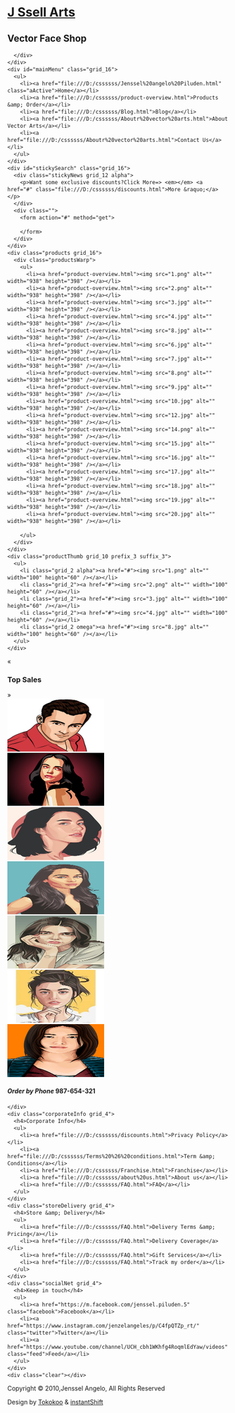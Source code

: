<!DOCTYPE html PUBLIC "-//W3C//DTD XHTML 1.0 Strict//EN" "http://www.w3.org/TR/xhtml1/DTD/xhtml1-strict.dtd">
<html xmlns="http://www.w3.org/1999/xhtml">
<head>
<title>J Ssell Digital Face Arts</title>
<meta http-equiv="Content-Type" content="text/html; charset=utf-8" />
<link rel="stylesheet" type="text/css" media="all" href="styles/960.css" />
<link rel="stylesheet" type="text/css" media="all" href="styles/reset.css" />
<link rel="stylesheet" type="text/css" media="all" href="styles/text.css" />
<link rel="stylesheet" type="text/css" media="all" href="style.css" />
<link rel="stylesheet" type="text/css" media="all" href="themes/brown/style.css" />
<script type="text/javascript" src="scripts/jquery-1.4.2.js"></script>
<script type="text/javascript" src="scripts/jquery.tools.min.js"></script>
<script type="text/javascript" src="scripts/dapur.js"></script>
</head>
<body>
<div id="warp">
  <div id="main" class="container_16">
    <div id="header" class="grid_16">
      <div id="Capture" class="grid_4 alpha">
        <h1><a href="Capture.PNG">J Ssell Arts</a></h1>
        <h2>Vector Face Shop</h2>
      </div>
      <div id="headright" class="grid_7 prefix_5 omega">

      
       
      </div>
    </div>
    <div id="mainMenu" class="grid_16">
      <ul>
        <li><a href="file:///D:/cssssss/Jenssel%20angelo%20Piluden.html" class="aActive">Home</a></li>
        <li><a href="file:///D:/cssssss/product-overview.html">Products &amp; Order</a></li>
        <li><a href="file:///D:/cssssss/Blog.html">Blog</a></li>
        <li><a href="file:///D:/cssssss/Aboutr%20vector%20arts.html">About Vector Arts</a></li>
        <li><a href="file:///D:/cssssss/Aboutr%20vector%20arts.html">Contact Us</a></li>
      </ul>
    </div>
    <div id="stickySearch" class="grid_16">
      <div class="stickyNews grid_12 alpha">
        <p>Want some exclusive discounts?Click More=> <em></em> <a href="#" class="file:///D:/cssssss/discounts.html">More &raquo;</a></p>
      </div>
      <div class="">
        <form action="#" method="get">
         
        </form>
      </div>
    </div>
    <div class="products grid_16">
      <div class="productsWarp">
        <ul>
          <li><a href="product-overview.html"><img src="1.png" alt="" width="938" height="398" /></a></li>
          <li><a href="product-overview.html"><img src="2.png" alt="" width="938" height="398" /></a></li>
          <li><a href="product-overview.html"><img src="3.jpg" alt="" width="938" height="398" /></a></li>
          <li><a href="product-overview.html"><img src="4.jpg" alt="" width="938" height="398" /></a></li>
          <li><a href="product-overview.html"><img src="8.jpg" alt="" width="938" height="398" /></a></li>
          <li><a href="product-overview.html"><img src="6.jpg" alt="" width="938" height="398" /></a></li>
          <li><a href="product-overview.html"><img src="7.jpg" alt="" width="938" height="398" /></a></li>
          <li><a href="product-overview.html"><img src="8.png" alt="" width="938" height="398" /></a></li>
          <li><a href="product-overview.html"><img src="9.jpg" alt="" width="938" height="398" /></a></li>
          <li><a href="product-overview.html"><img src="10.jpg" alt="" width="938" height="398" /></a></li>
          <li><a href="product-overview.html"><img src="12.jpg" alt="" width="938" height="398" /></a></li>
          <li><a href="product-overview.html"><img src="14.png" alt="" width="938" height="398" /></a></li>
          <li><a href="product-overview.html"><img src="15.jpg" alt="" width="938" height="398" /></a></li>
          <li><a href="product-overview.html"><img src="16.jpg" alt="" width="938" height="398" /></a></li>
          <li><a href="product-overview.html"><img src="17.jpg" alt="" width="938" height="398" /></a></li>
          <li><a href="product-overview.html"><img src="18.jpg" alt="" width="938" height="398" /></a></li>
          <li><a href="product-overview.html"><img src="19.jpg" alt="" width="938" height="398" /></a></li>
          <li><a href="product-overview.html"><img src="20.jpg" alt="" width="938" height="398" /></a></li>
          
        </ul>
      </div>
    </div>
    <div class="productThumb grid_10 prefix_3 suffix_3">
      <ul>
        <li class="grid_2 alpha"><a href="#"><img src="1.png" alt="" width="100" height="60" /></a></li>
        <li class="grid_2"><a href="#"><img src="2.png" alt="" width="100" height="60" /></a></li>
        <li class="grid_2"><a href="#"><img src="3.jpg" alt="" width="100" height="60" /></a></li>
        <li class="grid_2"><a href="#"><img src="4.jpg" alt="" width="100" height="60" /></a></li>
        <li class="grid_2 omega"><a href="#"><img src="8.jpg" alt="" width="100" height="60" /></a></li>
      </ul>
    </div>
  </div>
  <div class="clear"></div>
</div>
<div id="fresh">
  <div class="container_16">
    <div id="freshCake" class="grid_16">
      <div class="grid_1 alpha"> <a class="prevButton">&laquo;</a></div>
      <div class="headLine grid_14">
        <h3>Top Sales</h3>
      </div>
      <div class="grid_1 omega"> <a class="nextButton">&raquo;</a></div>
    </div>
    <div class="newCakes">
      <div class="scroller">
        <div class="newCake"><a href="9.jpg" class="grid_4"><img src="9.jpg" alt="" width="220" height="120" /></a></div>
        <div class="newCake"><a href="14.png" class="grid_4"><img src="14.png" alt="" width="220" height="120" /></a></div>
        <div class="newCake"><a href="15.jpg" class="grid_4"><img src="15.jpg" alt="" width="220" height="120" /></a></div>
        <div class="newCake"><a href="16.jpg" class="grid_4"><img src="16.jpg" alt="" width="220" height="120" /></a></div>
        <div class="newCake"><a href="17.jpg" class="grid_4"><img src="17.jpg" alt="" width="220" height="120" /></a></div>
        <div class="newCake"><a href="18.jpg" class="grid_4"><img src="18.jpg" alt="" width="220" height="120" /></a></div>
        <div class="newCake"><a href="19.jpg" class="grid_4"><img src="19.jpg" alt="" width="220" height="120" /></a></div>
      </div>
    </div>
  </div>
  <div class="clear"></div>
</div>
<div id="richContent">
  <div class="container_16">
    <div class="orderPhone grid_4">
      <h4><em>Order by Phone</em> <span>987-654-321</span></h4>
    </div>
    <div class="clear"></div>
  </div>
</div>
<div id="richContent2">
  <div class="container_16">
    <div class="fromBlog grid_4">

    </div>
    <div class="corporateInfo grid_4">
      <h4>Corporate Info</h4>
      <ul>
        <li><a href="file:///D:/cssssss/discounts.html">Privacy Policy</a></li>
        <li><a href="file:///D:/cssssss/Terms%20%26%20conditions.html">Term &amp; Conditions</a></li>
        <li><a href="file:///D:/cssssss/Franchise.html">Franchise</a></li>
        <li><a href="file:///D:/cssssss/about%20us.html">About us</a></li>
        <li><a href="file:///D:/cssssss/FAQ.html">FAQ</a></li>
      </ul>
    </div>
    <div class="storeDelivery grid_4">
      <h4>Store &amp; Delivery</h4>
      <ul>
        <li><a href="file:///D:/cssssss/FAQ.html">Delivery Terms &amp; Pricing</a></li>
        <li><a href="file:///D:/cssssss/FAQ.html">Delivery Coverage</a></li>
        <li><a href="file:///D:/cssssss/FAQ.html">Gift Services</a></li>
        <li><a href="file:///D:/cssssss/FAQ.html">Track my order</a></li>
      </ul>
    </div>
    <div class="socialNet grid_4">
      <h4>Keep in touch</h4>
      <ul>
        <li><a href="https://m.facebook.com/jenssel.piluden.5" class="facebook">Facebook</a></li>
        <li><a href="https://www.instagram.com/jenzelangeles/p/C4fpQTZp_rt/" class="twitter">Twitter</a></li>
        <li><a href="https://www.youtube.com/channel/UCH_cbh1WKhfg4RoqmlEdYaw/videos" class="feed">Feed</a></li>
      </ul>
    </div>
    <div class="clear"></div>
  </div>
</div>
<div id="footer">
  <div class="container_16">
    <div class="copyright grid_16">
      <p class="left">Copyright &copy; 2010,Jenssel Angelo, All Rights Reserved</p>
      <p class="right">Design by <a href="http://tokokoo.com/">Tokokoo</a> &amp; <a href="http://www.instantshift.com/">instantShift</a></p>
      <div class="clear"></div>
    </div>
    <div class="clear"></div>
  </div>
</div>
</body>
</html>
